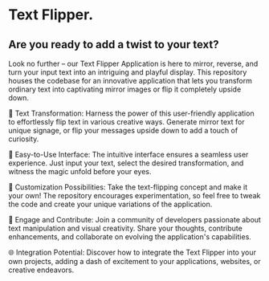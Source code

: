 # Text Flipper.                                              

## Are you ready to add a twist to your text? 

Look no further – our Text Flipper Application is here to mirror, reverse, and turn your input text into an intriguing and playful display. This repository houses the codebase for an innovative application that lets you transform ordinary text into captivating mirror images or flip it completely upside down.

🔀 Text Transformation: Harness the power of this user-friendly application to effortlessly flip text in various creative ways. Generate mirror text for unique signage, or flip your messages upside down to add a touch of curiosity.

🎯 Easy-to-Use Interface: The intuitive interface ensures a seamless user experience. Just input your text, select the desired transformation, and witness the magic unfold before your eyes.

🚀 Customization Possibilities: Take the text-flipping concept and make it your own! The repository encourages experimentation, so feel free to tweak the code and create your unique variations of the application.

🔄 Engage and Contribute: Join a community of developers passionate about text manipulation and visual creativity. Share your thoughts, contribute enhancements, and collaborate on evolving the application's capabilities.

🌐 Integration Potential: Discover how to integrate the Text Flipper into your own projects, adding a dash of excitement to your applications, websites, or creative endeavors.
